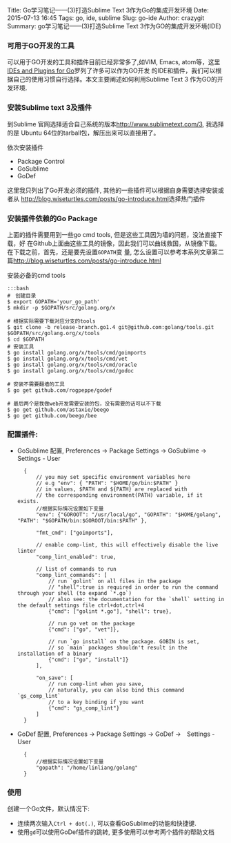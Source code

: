 Title: Go学习笔记——(3)打造Sublime Text 3作为Go的集成开发环境
Date: 2015-07-13 16:45
Tags: go, ide, sublime
Slug: go-ide
Author: crazygit
Summary: go学习笔记——(3)打造Sublime Text 3作为GO的集成开发环境(IDE)


### 可用于GO开发的工具

可以用于GO开发的工具和插件目前已经非常多了,如VIM, Emacs, atom等，这里[IDEs and Plugins for
Go](https://github.com/golang/go/wiki/IDEsAndTextEditorPlugins)罗列了许多可以作为GO开发
的IDE和插件，我们可以根据自己的使用习惯自行选择。本文主要阐述如何利用Sublime
Text 3 作为GO的开发环境.


### 安装Sublime text 3及插件

到Sublime 官网选择适合自己系统的版本<http://www.sublimetext.com/3>, 我选择的是
Ubuntu 64位的tarball包，解压出来可以直接用了。

依次安装插件

* Package Control
* GoSublime
* GoDef

这里我只列出了Go开发必须的插件, 其他的一些插件可以根据自身需要选择安装或者从
<http://blog.wiseturtles.com/posts/go-introduce.html>选择热门插件


### 安装插件依赖的Go Package

上面的插件需要用到一些go cmd tools, 但是这些工具因为墙的问题，没法直接下载，好
在Github上面由这些工具的镜像，因此我们可以曲线救国，从镜像下载。在下载之前，首先，还是要先设置`GOPATH`变
量, 怎么设置可以参考本系列文章第二篇<http://blog.wiseturtles.com/posts/go-introduce.html>

安装必备的cmd tools

    :::bash
    #　创建目录
    $ export GOPATH='your_go_path'
    $ mkdir -p $GOPATH/src/golang.org/x

    # 根据实际需要下载对应分支的tools
    $ git clone -b release-branch.go1.4 git@github.com:golang/tools.git $GOPATH/src/golang.org/x/tools
    $ cd $GOPATH
    # 安装工具
    $ go install golang.org/x/tools/cmd/goimports
    $ go install golang.org/x/tools/cmd/vet
    $ go install golang.org/x/tools/cmd/oracle
    $ go install golang.org/x/tools/cmd/godoc

    # 安装不需要翻墙的工具
    $ go get github.com/rogpeppe/godef

    # 最后两个是我做web开发需要安装的包，没有需要的话可以不下载
    $ go get github.com/astaxie/beego
    $ go get github.com/beego/bee

### 配置插件:

* GoSublime 配置, Preferences -> Package Settings -> GoSublime ->　Settings - User

        {
            // you may set specific environment variables here
            // e.g "env": { "PATH": "$HOME/go/bin:$PATH" }
            // in values, $PATH and ${PATH} are replaced with
            // the corresponding environment(PATH) variable, if it exists.
            //根据实际情况设置如下变量
            "env": {"GOROOT": "/usr/local/go", "GOPATH": "$HOME/golang", "PATH": "$GOPATH/bin:$GOROOT/bin:$PATH" },

            "fmt_cmd": ["goimports"],

            // enable comp-lint, this will effectively disable the live linter
            "comp_lint_enabled": true,

            // list of commands to run
            "comp_lint_commands": [
                // run `golint` on all files in the package
                // "shell":true is required in order to run the command through your shell (to expand `*.go`)
                // also see: the documentation for the `shell` setting in the default settings file ctrl+dot,ctrl+4
                {"cmd": ["golint *.go"], "shell": true},

                // run go vet on the package
                {"cmd": ["go", "vet"]},

                // run `go install` on the package. GOBIN is set,
                // so `main` packages shouldn't result in the installation of a binary
                {"cmd": ["go", "install"]}
            ],

            "on_save": [
                // run comp-lint when you save,
                // naturally, you can also bind this command `gs_comp_lint`
                // to a key binding if you want
                {"cmd": "gs_comp_lint"}
            ]
        }

* GoDef 配置, Preferences -> Package Settings -> GoDef ->　Settings - User

        {
            //根据实际情况设置如下变量
            "gopath": "/home/linliang/golang"
        }


### 使用

创建一个Go文件，默认情况下:

* 连续两次输入`Ctrl + dot(.)`, 可以查看GoSublime的功能和快捷键.
* 使用`gd`可以使用GoDef插件的跳转, 更多使用可以参考两个插件的帮助文档
